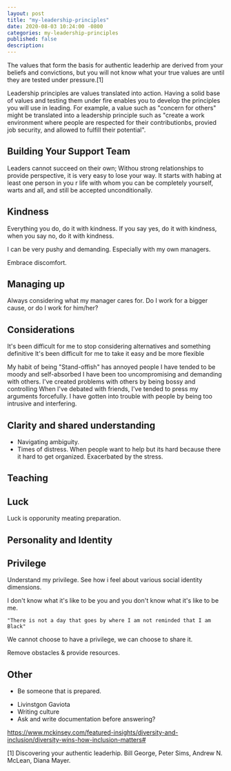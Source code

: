 ```yaml
---
layout: post
title: "my-leadership-principles"
date: 2020-08-03 10:24:00 -0800
categories: my-leadership-principles
published: false
description:
---
```


The values that form the basis for authentic leaderhip are derived from your beliefs and convictions, but you will not know what your true values are until they are tested under pressure.[1]

Leadership principles are values translated into action. Having a solid base of values and testing them under fire enables you to develop the principles you will use in leading. For example, a value such as "concern for others" might be translated into a leadership principle such as "create a work environment where people are respected for their contributionbs, provied job security, and allowed to fulfill their potential".

## Building Your Support Team
Leaders cannot succeed on their own; Withou strong relationships to provide perspective, it is very easy to lose your way.  It starts with habing at least one person in you r life with whom you can be completely yourself, warts and all, and still be accepted unconditionally.

## Kindness
Everything you do, do it with kindness. If you say yes, do it with kindness, when you say no, do it with kindness.

I can be very pushy and demanding. Especially with my own managers.

Embrace discomfort.

## Managing up
Always considering what my manager cares for. Do I work for a bigger cause, or do I work for him/her?


## Considerations
It's been difficult for me to stop considering alternatives and something definitive
It's been difficult for me to take it easy and be more flexible

My habit of being "Stand-offish" has annoyed people
I have tended to be moody and self-absorbed
I have been too uncompromising and demanding with others.
I've created problems with others by being bossy and controlling
When I've debated with friends, I've tended to press my arguments forcefully.
I have gotten into trouble with people by being too intrusive and interfering.

## Clarity and shared understanding
* Navigating ambiguity.
* Times of distress. When people want to help but its hard because there it hard to get organized. Exacerbated by the stress.

## Teaching

## Luck

Luck is opporunity meating preparation.

## Personality and Identity

## Privilege

Understand my privilege. See how i feel about various social identity dimensions.

I don't know what it's like to be you and you don't know what it's like to be me.

    "There is not a day that goes by where I am not reminded that I am Black"

We cannot choose to have a privilege, we can choose to share it. 

Remove obstacles & provide resources.

## Other

- Be someone that is prepared.

* Livinstgon Gaviota
* Writing culture
* Ask and write documentation before answering?

https://www.mckinsey.com/featured-insights/diversity-and-inclusion/diversity-wins-how-inclusion-matters#

[1] Discovering your authentic leaderhip. Bill George, Peter Sims, Andrew N. McLean, Diana Mayer.